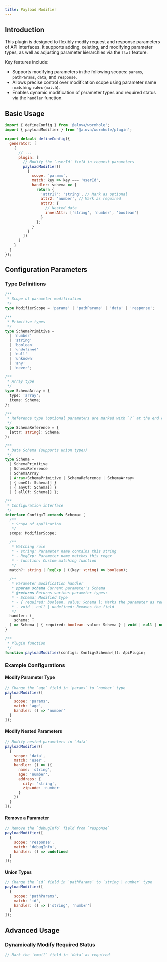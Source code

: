 ```yaml
---
title: Payload Modifier
---
```


## Introduction

This plugin is designed to flexibly modify request and response parameters of API interfaces. It supports adding, deleting, and modifying parameter types, as well as adjusting parameter hierarchies via the `flat` feature.

Key features include:

- Supports modifying parameters in the following scopes: `params`, `pathParams`, `data`, and `response`.
- Allows precise control over modification scope using parameter name matching rules (`match`).
- Enables dynamic modification of parameter types and required status via the `handler` function.

## Basic Usage

```javascript title="alova.config.js"
import { defineConfig } from '@alova/wormhole';
import { payloadModifier } from '@alova/wormhole/plugin';

export default defineConfig({
  generator: [
    {
      // ...
      plugin: [
        // Modify the `userId` field in request parameters
        payloadModifier([
          {
            scope: 'params',
            match: key => key === 'userId',
            handler: schema => {
              return {
                'attr1?': 'string', // Mark as optional
                attr2: 'number', // Mark as required
                attr3: {
                  // Nested data
                  innerAttr: ['string', 'number', 'boolean']
                }
              };
            }
          }
        ])
      ]
    }
  ]
});
```

## Configuration Parameters

### Type Definitions

```typescript
/**
 * Scope of parameter modification
 */
type ModifierScope = 'params' | 'pathParams' | 'data' | 'response';

/**
 * Primitive types
 */
type SchemaPrimitive =
  | 'number'
  | 'string'
  | 'boolean'
  | 'undefined'
  | 'null'
  | 'unknown'
  | 'any'
  | 'never';

/**
 * Array type
 */
type SchemaArray = {
  type: 'array';
  items: Schema;
};

/**
 * Reference type (optional parameters are marked with `?` at the end of the key)
 */
type SchemaReference = {
  [attr: string]: Schema;
};

/**
 * Data Schema (supports union types)
 */
type Schema =
  | SchemaPrimitive
  | SchemaReference
  | SchemaArray
  | Array<SchemaPrimitive | SchemaReference | SchemaArray>
  | { oneOf: Schema[] }
  | { anyOf: Schema[] }
  | { allOf: Schema[] };

/**
 * Configuration interface
 */
interface Config<T extends Schema> {
  /**
   * Scope of application
   */
  scope: ModifierScope;

  /**
   * Matching rule
   * - string: Parameter name contains this string
   * - RegExp: Parameter name matches this regex
   * - function: Custom matching function
   */
  match?: string | RegExp | ((key: string) => boolean);

  /**
   * Parameter modification handler
   * @param schema Current parameter's Schema
   * @returns Returns various parameter types:
   * - Schema: Modified type
   * - { required: boolean, value: Schema }: Marks the parameter as required/optional
   * - void | null | undefined: Removes the field
   */
  handler: (
    schema: T
  ) => Schema | { required: boolean; value: Schema } | void | null | undefined;
}

/**
 * Plugin function
 */
function payloadModifier(configs: Config<Schema>[]): ApiPlugin;
```

### Example Configurations

#### Modify Parameter Type

```javascript
// Change the `age` field in `params` to `number` type
payloadModifier([
  {
    scope: 'params',
    match: 'age',
    handler: () => 'number'
  }
]);
```

#### Modify Nested Parameters

```javascript
// Modify nested parameters in `data`
payloadModifier([
  {
    scope: 'data',
    match: 'user',
    handler: () => ({
      name: 'string',
      age: 'number',
      address: {
        city: 'string',
        zipCode: 'number'
      }
    })
  }
]);
```

#### Remove a Parameter

```javascript
// Remove the `debugInfo` field from `response`
payloadModifier([
  {
    scope: 'response',
    match: 'debugInfo',
    handler: () => undefined
  }
]);
```

#### Union Types

```javascript
// Change the `id` field in `pathParams` to `string | number` type
payloadModifier([
  {
    scope: 'pathParams',
    match: 'id',
    handler: () => ['string', 'number']
  }
]);
```

## Advanced Usage

### Dynamically Modify Required Status

```javascript
// Mark the `email` field in `data` as required
```

